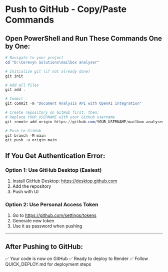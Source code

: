 # Push to GitHub - Copy/Paste Commands

## Open PowerShell and Run These Commands One by One:

```powershell
# Navigate to your project
cd "D:\Cerevyn Solutions\mailbox analyser"

# Initialize git (if not already done)
git init

# Add all files
git add .

# Commit
git commit -m "Document Analysis API with OpenAI integration"

# Create repository on GitHub first, then:
# Replace YOUR_USERNAME with your GitHub username
git remote add origin https://github.com/YOUR_USERNAME/mailbox-analyser.git

# Push to GitHub
git branch -M main
git push -u origin main
```

## If You Get Authentication Error:

### Option 1: Use GitHub Desktop (Easiest)
1. Install GitHub Desktop: https://desktop.github.com
2. Add the repository
3. Push with UI

### Option 2: Use Personal Access Token
1. Go to https://github.com/settings/tokens
2. Generate new token
3. Use it as password when pushing

---

## After Pushing to GitHub:

✅ Your code is now on GitHub
✅ Ready to deploy to Render
✅ Follow QUICK_DEPLOY.md for deployment steps

